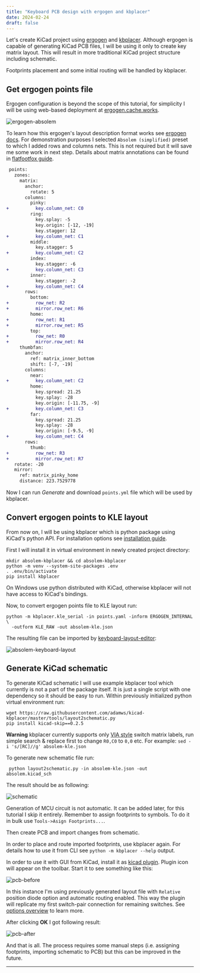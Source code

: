 ```yaml
---
title: "Keyboard PCB design with ergogen and kbplacer"
date: 2024-02-24
draft: false
---
```


Let's create KiCad project using [ergogen](https://github.com/ergogen/ergogen) and [kbplacer](https://github.com/adamws/kicad-kbplacer).
Although ergogen is capable of generating KiCad PCB files, I will be using it only
to create key matrix layout. This will result in more traditional KiCad project
structure including schematic.

Footprints placement and some initial routing will be handled by kbplacer.

## Get ergogen points file

Ergogen configuration is beyond the scope of this tutorial, for simplicity I will be
using web-based deployment at [ergogen.cache.works](https://ergogen.cache.works/).

![ergogen-absolem](/img/0003/ergogen-absolem.png)

To learn how this ergogen's layout description format works see [ergogen docs](https://docs.ergogen.xyz/).
For demonstration purposes I selected `Absolem (simplified)` preset to which I added
rows and columns nets. This is not required but it will save me some work in next step.
Details about matrix annotations can be found in [flatfootfox guide](https://flatfootfox.com/ergogen-part3-pcbs/).

```diff
 points:
   zones:
     matrix:
       anchor:
         rotate: 5
       columns:
         pinky:
+          key.column_net: C0
         ring:
           key.splay: -5
           key.origin: [-12, -19]
           key.stagger: 12
+          key.column_net: C1
         middle:
           key.stagger: 5
+          key.column_net: C2
         index:
           key.stagger: -6
+          key.column_net: C3
         inner:
           key.stagger: -2
+          key.column_net: C4
       rows:
         bottom:
+          row_net: R2
+          mirror.row_net: R6
         home:
+          row_net: R1
+          mirror.row_net: R5
         top:
+          row_net: R0
+          mirror.row_net: R4
     thumbfan:
       anchor:
         ref: matrix_inner_bottom
         shift: [-7, -19]
       columns:
         near:
+          key.column_net: C2
         home:
           key.spread: 21.25
           key.splay: -28
           key.origin: [-11.75, -9]
+          key.column_net: C3
         far:
           key.spread: 21.25
           key.splay: -28
           key.origin: [-9.5, -9]
+          key.column_net: C4
       rows:
         thumb:
+          row_net: R3
+          mirror.row_net: R7
   rotate: -20
   mirror:
     ref: matrix_pinky_home
     distance: 223.7529778
```

Now I can run *Generate* and download `points.yml` file which will be used by kbplacer.

## Convert ergogen points to KLE layout

From now on, I will be using kbplacer which is python package using KiCad's python API.
For installation options see [installation guide](https://github.com/adamws/kicad-kbplacer?tab=readme-ov-file#installation).

First I will install it in virtual environment in newly created project directory:

```shell
mkdir absolem-kbplacer && cd absolem-kbplacer
python -m venv --system-site-packages .env
. .env/bin/activate
pip install kbplacer
```

On Windows use python distributed with KiCad, otherwise kbplacer will not have access to KiCad's bindings.

Now, to convert ergogen points file to KLE layout run:

```shell
python -m kbplacer.kle_serial -in points.yaml -inform ERGOGEN_INTERNAL \
  -outform KLE_RAW -out absolem-kle.json
```

The resulting file can be imported by [keyboard-layout-editor](http://www.keyboard-layout-editor.com/):

![absolem-keyboard-layout](/img/0003/absolem-keyboard-layout.png)

## Generate KiCad schematic

To generate KiCad schematic I will use example kbplacer tool which currently is not a part
of the package itself. It is just a single script with one dependency so it should be easy to run.
Within previously initialized python virtual environment run:

```shell
wget https://raw.githubusercontent.com/adamws/kicad-kbplacer/master/tools/layout2schematic.py
pip install kicad-skip==0.2.5
```

**Warning** kbplacer currently supports only [VIA style](https://www.caniusevia.com/docs/layouts#switch-matrix-co-ordinates) switch matrix labels,
run simple search & replace first to change `R0,C0` to `0,0` etc. For example: `sed -i 's/[RC]//g' absolem-kle.json`

To generate new schematic file run:

```shell
 python layout2schematic.py -in absolem-kle.json -out absolem.kicad_sch
```

The result should be as following:

![schematic](/img/0003/schematic.png)

Generation of MCU circuit is not automatic. It can be added later, for this tutorial I skip it entirely.
Remember to assign footprints to symbols. To do it in bulk use `Tools->Asign Footprints...`.

Then create PCB and import changes from schematic.

In order to place and route imported footprints, use kbplacer again. For details
how to use it from CLI see `python -m kbplacer --help` output.

In order to use it with GUI from KiCad, install it as [kicad plugin](https://github.com/adamws/kicad-kbplacer?tab=readme-ov-file#installation-as-kicad-plugin).
Plugin icon will appear on the toolbar. Start it to see something like this:

![pcb-before](/img/0003/pcb-before.png)

In this instance I'm using previously generated layout file with `Relative` position diode option
and automatic routing enabled. This way the plugin will replicate my first switch-pair connection for
remaining switches. See [options overview](https://github.com/adamws/kicad-kbplacer?tab=readme-ov-file#options-overview) to learn more.

After clicking **OK** I got following result:

![pcb-after](/img/0003/pcb-after.png)

And that is all. The process requires some manual steps (i.e. assigning footprints, importing schematic to PCB)
but this can be improved in the future.

---

